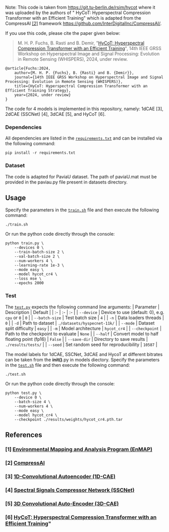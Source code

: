 Note: This code is taken from https://git.tu-berlin.de/rsim/hycot where it was uploaded by the authors of  " HyCoT: Hyperspectral Compression Transformer with an Efficient Training" which is adapted from the CompressAI [\[2\]](#2-compressai) framework https://github.com/InterDigitalInc/CompressAI/.


If you use this code, please cite the paper given below:

> M. H. P. Fuchs, B. Rasti and B. Demіr, "[HyCoT: Hyperspectral Compression Transformer with an Efficient Training](https://arxiv.org/abs/2408.08700)", 14th IEEE GRSS Workshop on Hyperspectral Image and Signal Processing: Evolution in Remote Sensing (WHISPERS), 2024, under review.

```
@article{Fuchs:2024,
    author={M. H. P. {Fuchs}, B. {Rasti} and B. {Demіr}},
    journal={14th IEEE GRSS Workshop on Hyperspectral Image and Signal Processing: Evolution in Remote Sensing (WHISPERS)}, 
    title={HyCoT: Hyperspectral Compression Transformer with an Efficient Training Strategy}, 
    year={2024, under review}
}
```
The code for 4 models is implemented in this repository, namely: 1dCAE [3], 2dCAE (SSCNet) [4], 3dCAE [5], and HyCoT [6].



### Dependencies
All dependencies are listed in the [`requirements.txt`](requirements.txt) and can be installed via the following command:
```
pip install -r requirements.txt
```

### Dataset
The code is adapted for PaviaU dataset. The path of paviaU.mat must be provided in the paviau.py file present in datasets directory.

## Usage

Specify the parameters in the [`train.sh`](train.sh) file and then execute the following command:
```console
./train.sh
```
Or run the python code directly through the console:
```console
python train.py \
    --devices 0 \
    --train-batch-size 2 \
    --val-batch-size 2 \
    --num-workers 4 \
    --learning-rate 1e-3 \
    --mode easy \
    --model hycot_cr4 \
    --loss mse \
    --epochs 2000
```
### Test
The [`test.py`](test.py) expects the following command line arguments:
| Parameter | Description | Default |
| :- | :- | :- |
| `--device` | Device to use (default: 0), e.g. `cpu` or `0` | `0` |
| `--batch-size` | Test batch size | `4` |
| `-n` | Data loaders threads | `0` |
| `-d` | Path to dataset | `./datasets/hyspecnet-11k/` |
| `--mode` | Dataset split difficulty | `easy` |
| `-m` | Model architecture | `hycot_cr4` |
| `--checkpoint` | Path to the checkpoint to evaluate | `None` |
| `--half` | Convert model to half floating point (fp16) | `False` |
| `--save-dir` | Directory to save results | `./results/tests/` |
| `--seed` | Set random seed for reproducibility | `10587` |

The model labels for 1dCAE, SSCNet, 3dCAE and HycoT at different bitrates can be taken from the __init()__.py in models diectory.
Specify the parameters in the [`test.sh`](test.sh) file and then execute the following command:
```console
./test.sh
```
Or run the python code directly through the console:
```console
python test.py \
    --device 0 \
    --batch-size 4 \
    --num-workers 4 \
    --mode easy \
    --model hycot_cr4 \
    --checkpoint ./results/weights/hycot_cr4.pth.tar
```



## References
### [1] [Environmental Mapping and Analysis Program (EnMAP)](https://doi.org/10.3390/rs70708830)

### [2] [CompressAI](https://doi.org/10.48550/arXiv.2011.03029)

### [3] [1D-Convolutional Autoencoder (1D-CAE)](https://doi.org/10.5194/isprs-archives-XLIII-B1-2021-15-2021)

### [4] [Spectral Signals Compressor Network (SSCNet)](https://doi.org/10.3390/rs14102472)

### [5] [3D Convolutional Auto-Encoder (3D-CAE)](https://doi.org/10.1117/1.JEI.30.4.041403)
### [6] [HyCoT: Hyperspectral Compression Transformer with an Efficient Training](https://arxiv.org/abs/2408.08700)"
